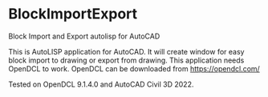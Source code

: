 # BlockImportExport
Block Import and Export autolisp for AutoCAD

This is AutoLISP application for AutoCAD. It will create window for easy block import to drawing or export from drawing. 
This application needs OpenDCL to work. OpenDCL can be downloaded from https://opendcl.com/

Tested on OpenDCL 9.1.4.0 and AutoCAD Civil 3D 2022.
